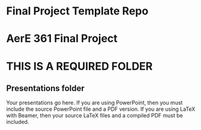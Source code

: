 # Final Project Template Repo
# AerE 361 Final Project
# THIS IS A REQUIRED FOLDER

## Presentations folder
Your presentations go here. If you are using PowerPoint, then you must include the source PowerPoint file and a PDF version. If you are using LaTeX with Beamer, then your source LaTeX files and a compiled PDF must be included.
